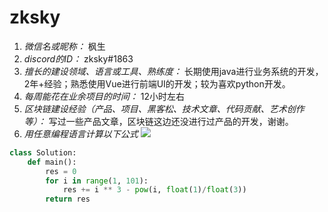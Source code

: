 # zksky

1. *微信名或昵称：* 枫生
2. *discord的ID：* zksky#1863
3. *擅长的建设领域、语言或工具、熟练度：* 长期使用java进行业务系统的开发，2年+经验；熟悉使用Vue进行前端UI的开发；较为喜欢python开发。
4. *每周能花在业余项目的时间：* 12小时左右
5. *区块链建设经验（产品、项目、黑客松、技术文章、代码贡献、艺术创作等）：* 写过一些产品文章，区块链这边还没进行过产品的开发，谢谢。
6. *用任意编程语言计算以下公式*
![](https://latex.codecogs.com/svg.image?\sum_{n=1}^{100}\left&space;(n^{3}-\sqrt[3]{n}&space;\right&space;))

```python
class Solution:
    def main():
        res = 0
        for i in range(1, 101):
            res += i ** 3 - pow(i, float(1)/float(3))
        return res
```
